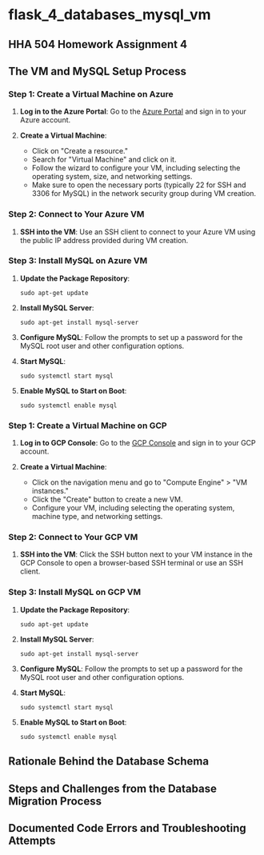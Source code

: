 # flask_4_databases_mysql_vm
## **HHA 504 Homework Assignment 4**

## **The VM and MySQL Setup Process**
### Step 1: Create a Virtual Machine on Azure

1. **Log in to the Azure Portal**: Go to the [Azure Portal](https://portal.azure.com/) and sign in to your Azure account.

2. **Create a Virtual Machine**:
   - Click on "Create a resource."
   - Search for "Virtual Machine" and click on it.
   - Follow the wizard to configure your VM, including selecting the operating system, size, and networking settings.
   - Make sure to open the necessary ports (typically 22 for SSH and 3306 for MySQL) in the network security group during VM creation.

### Step 2: Connect to Your Azure VM

1. **SSH into the VM**: Use an SSH client to connect to your Azure VM using the public IP address provided during VM creation.

### Step 3: Install MySQL on Azure VM

1. **Update the Package Repository**:
   ```
   sudo apt-get update
   ```

2. **Install MySQL Server**:
   ```
   sudo apt-get install mysql-server
   ```

3. **Configure MySQL**:
   Follow the prompts to set up a password for the MySQL root user and other configuration options.

4. **Start MySQL**:
   ```
   sudo systemctl start mysql
   ```

5. **Enable MySQL to Start on Boot**:
   ```
   sudo systemctl enable mysql
   ```

### Step 1: Create a Virtual Machine on GCP

1. **Log in to GCP Console**: Go to the [GCP Console](https://console.cloud.google.com/) and sign in to your GCP account.

2. **Create a Virtual Machine**:
   - Click on the navigation menu and go to "Compute Engine" > "VM instances."
   - Click the "Create" button to create a new VM.
   - Configure your VM, including selecting the operating system, machine type, and networking settings.

### Step 2: Connect to Your GCP VM

1. **SSH into the VM**: Click the SSH button next to your VM instance in the GCP Console to open a browser-based SSH terminal or use an SSH client.

### Step 3: Install MySQL on GCP VM

1. **Update the Package Repository**:
   ```
   sudo apt-get update
   ```

2. **Install MySQL Server**:
   ```
   sudo apt-get install mysql-server
   ```

3. **Configure MySQL**:
   Follow the prompts to set up a password for the MySQL root user and other configuration options.

4. **Start MySQL**:
   ```
   sudo systemctl start mysql
   ```

5. **Enable MySQL to Start on Boot**:
   ```
   sudo systemctl enable mysql
   ```

## **Rationale Behind the Database Schema**

## **Steps and Challenges from the Database Migration Process**

## **Documented Code Errors and Troubleshooting Attempts**
